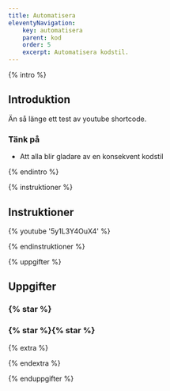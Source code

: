```yaml
---
title: Automatisera
eleventyNavigation:
    key: automatisera
    parent: kod
    order: 5
    excerpt: Automatisera kodstil.
---
```


{% intro %}

## Introduktion

Än så länge ett test av youtube shortcode.

### Tänk på

-   Att alla blir gladare av en konsekvent kodstil

{% endintro %}

{% instruktioner %}

## Instruktioner

{% youtube '5y1L3Y4OuX4' %}

{% endinstruktioner %}

{% uppgifter %}

## Uppgifter

### {% star %}

### {% star %}{% star %}

{% extra %}

{% endextra %}

{% enduppgifter %}

